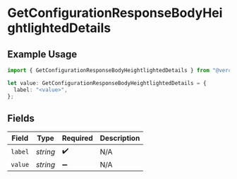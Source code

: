 # GetConfigurationResponseBodyHeightlightedDetails

## Example Usage

```typescript
import { GetConfigurationResponseBodyHeightlightedDetails } from "@vercel/sdk/models/operations/getconfiguration.js";

let value: GetConfigurationResponseBodyHeightlightedDetails = {
  label: "<value>",
};
```

## Fields

| Field              | Type               | Required           | Description        |
| ------------------ | ------------------ | ------------------ | ------------------ |
| `label`            | *string*           | :heavy_check_mark: | N/A                |
| `value`            | *string*           | :heavy_minus_sign: | N/A                |
